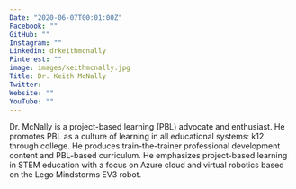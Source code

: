 ```yaml
---
Date: "2020-06-07T00:01:00Z"
Facebook: ""
GitHub: ""
Instagram: ""
Linkedin: drkeithmcnally
Pinterest: ""
image: images/keithmcnally.jpg
Title: Dr. Keith McNally
Twitter: 
Website: ""
YouTube: ""
---
```

Dr. McNally is a project-based learning (PBL) advocate and enthusiast. He promotes PBL as a culture of learning in all educational systems: k12 through college. He produces train-the-trainer professional development content and PBL-based curriculum. He emphasizes project-based learning in STEM education with a focus on Azure cloud and virtual robotics based on the Lego Mindstorms EV3 robot.